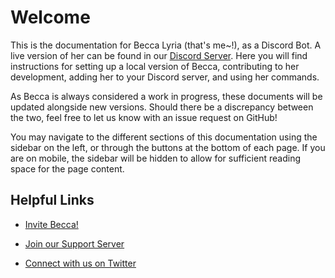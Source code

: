 # Welcome

This is the documentation for Becca Lyria (that's me~!), as a Discord Bot. A live version of her can be found in our [Discord Server](https://chat.nhcarrigan.com/). Here you will find instructions for setting up a local version of Becca, contributing to her development, adding her to your Discord server, and using her commands.

As Becca is always considered a work in progress, these documents will be updated alongside new versions. Should there be a discrepancy between the two, feel free to let us know with an issue request on GitHub!

You may navigate to the different sections of this documentation using the sidebar on the left, or through the buttons at the bottom of each page. If you are on mobile, the sidebar will be hidden to allow for sufficient reading space for the page content.

## Helpful Links

- [Invite Becca!](https://invite.beccalyria.com)

- [Join our Support Server](https://chat.nhcarrigan.com)

- [Connect with us on Twitter](https://twitter.com/becca_lyria)
